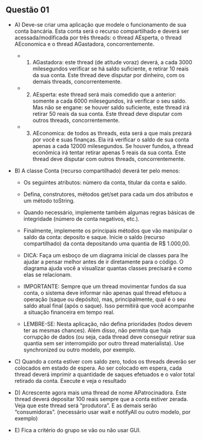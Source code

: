 ## Questão 01


- A) Deve-se criar uma aplicação que modele o funcionamento de sua conta bancária. Esta conta será
o recurso compartilhado e deverá ser acessada/modificada por três threads: o thread AEsperta, o thread
AEconomica e o thread AGastadora, concorrentemente.

    -  1. AGastadora: este thread (de atitude voraz) deverá, a cada 3000 milesegundos verificar se há
saldo suficiente, e retirar 10 reais da sua conta. Este thread deve disputar por dinheiro, com os
demais threads, concorrentemente.

    -  2. AEsperta: este thread será mais comedido que a anterior: somente a cada 6000
milesegundos, irá verificar o seu saldo. Mas não se engane: se houver saldo suficiente, este
thread irá retirar 50 reais da sua conta. Este thread deve disputar com outros threads,
concorrentemente.


    -  3. AEconomica: de todos as threads, esta será a que mais prezará por você e suas finanças.
Ela irá verificar o saldo de sua conta apenas a cada 12000 milesegundos. Se houver fundos, a
thread econômica irá tentar retirar apenas 5 reais da sua conta. Este thread deve disputar com
outros threads, concorrentemente.

- B) A classe Conta (recurso compartilhado) deverá ter pelo menos:

    - Os seguintes atributos: número da conta, titular da conta e saldo.

    - Defina, construtores, métodos get/set para cada um dos atributos e um método toString.

    - Quando necessário, implemente também algumas regras básicas de integridade (número de
conta negativos, etc.).

    - Finalmente, implemente os principais métodos que vão manipular o saldo da conta: deposito e
saque. Inicie o saldo (recurso compartilhado) da conta depositando uma quantia de R$ 1.000,00.

    - DICA: Faça um esboço de um diagrama inicial de classes para lhe ajudar a pensar melhor antes de
ir diretamente para o código. O diagrama ajuda você a visualizar quantas classes precisará e como
elas se relacionam.

    - IMPORTANTE: Sempre que um thread movimentar fundos da sua conta, o sistema deve informar
não apenas qual thread efetuou a operação (saque ou depósito), mas, principalmente, qual é o seu
saldo atual final (após o saque). Isso permitirá que você acompanhe a situação financeira em tempo
real.

    - LEMBRE-SE: Nesta aplicação, não defina prioridades (todos devem ter as mesmas chances). Além
disso, não permita que haja corrupção de dados (ou seja, cada thread deve conseguir retirar sua
quantia sem ser interrompido por outro thread materialista). Use synchronized ou outro modelo, por
exemplo.

- C) Quando a conta estiver com saldo zero, todos os threads deverão ser colocados em estado de
espera. Ao ser colocado em espera, cada thread deverá imprimir a quantidade de saques efetuados e
o valor total retirado da conta. Execute e veja o resultado

- D) Acrescente agora mais uma thread de nome APatrocinadora. Este thread deverá depositar 100
reais sempre que a conta estiver zerada. Veja que este thread será “produtora”. E as demais serão
“consumidoras”. (necessário usar wait e notifyAll ou outro modelo, por exemplo)

- E) Fica a critério do grupo se vão ou não usar GUI.
